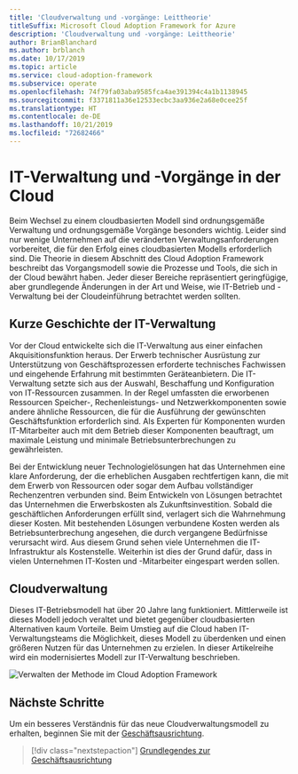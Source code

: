 ```yaml
---
title: 'Cloudverwaltung und -vorgänge: Leittheorie'
titleSuffix: Microsoft Cloud Adoption Framework for Azure
description: 'Cloudverwaltung und -vorgänge: Leittheorie'
author: BrianBlanchard
ms.author: brblanch
ms.date: 10/17/2019
ms.topic: article
ms.service: cloud-adoption-framework
ms.subservice: operate
ms.openlocfilehash: 74f79fa03aba9585fca4ae391394c4a1b1138945
ms.sourcegitcommit: f3371811a36e12533ecbc3aa936e2a68e0cee25f
ms.translationtype: HT
ms.contentlocale: de-DE
ms.lasthandoff: 10/21/2019
ms.locfileid: "72682466"
---
```

# <a name="it-management-and-operations-in-the-cloud"></a>IT-Verwaltung und -Vorgänge in der Cloud

Beim Wechsel zu einem cloudbasierten Modell sind ordnungsgemäße Verwaltung und ordnungsgemäße Vorgänge besonders wichtig. Leider sind nur wenige Unternehmen auf die veränderten Verwaltungsanforderungen vorbereitet, die für den Erfolg eines cloudbasierten Modells erforderlich sind. Die Theorie in diesem Abschnitt des Cloud Adoption Framework beschreibt das Vorgangsmodell sowie die Prozesse und Tools, die sich in der Cloud bewährt haben. Jeder dieser Bereiche repräsentiert geringfügige, aber grundlegende Änderungen in der Art und Weise, wie IT-Betrieb und -Verwaltung bei der Cloudeinführung betrachtet werden sollten.

## <a name="brief-history-of-it-management"></a>Kurze Geschichte der IT-Verwaltung

Vor der Cloud entwickelte sich die IT-Verwaltung aus einer einfachen Akquisitionsfunktion heraus. Der Erwerb technischer Ausrüstung zur Unterstützung von Geschäftsprozessen erforderte technisches Fachwissen und eingehende Erfahrung mit bestimmten Geräteanbietern. Die IT-Verwaltung setzte sich aus der Auswahl, Beschaffung und Konfiguration von IT-Ressourcen zusammen. In der Regel umfassten die erworbenen Ressourcen Speicher-, Rechenleistungs- und Netzwerkkomponenten sowie andere ähnliche Ressourcen, die für die Ausführung der gewünschten Geschäftsfunktion erforderlich sind. Als Experten für Komponenten wurden IT-Mitarbeiter auch mit dem Betrieb dieser Komponenten beauftragt, um maximale Leistung und minimale Betriebsunterbrechungen zu gewährleisten.

Bei der Entwicklung neuer Technologielösungen hat das Unternehmen eine klare Anforderung, der die erheblichen Ausgaben rechtfertigen kann, die mit dem Erwerb von Ressourcen oder sogar dem Aufbau vollständiger Rechenzentren verbunden sind. Beim Entwickeln von Lösungen betrachtet das Unternehmen die Erwerbskosten als Zukunftsinvestition. Sobald die geschäftlichen Anforderungen erfüllt sind, verlagert sich die Wahrnehmung dieser Kosten. Mit bestehenden Lösungen verbundene Kosten werden als Betriebsunterbrechung angesehen, die durch vergangene Bedürfnisse verursacht wird. Aus diesem Grund sehen viele Unternehmen die IT-Infrastruktur als Kostenstelle. Weiterhin ist dies der Grund dafür, dass in vielen Unternehmen IT-Kosten und -Mitarbeiter eingespart werden sollen.

## <a name="cloud-management"></a>Cloudverwaltung

Dieses IT-Betriebsmodell hat über 20 Jahre lang funktioniert. Mittlerweile ist dieses Modell jedoch veraltet und bietet gegenüber cloudbasierten Alternativen kaum Vorteile. Beim Umstieg auf die Cloud haben IT-Verwaltungsteams die Möglichkeit, dieses Modell zu überdenken und einen größeren Nutzen für das Unternehmen zu erzielen. In dieser Artikelreihe wird ein modernisiertes Modell zur IT-Verwaltung beschrieben.

![Verwalten der Methode im Cloud Adoption Framework](../../_images/manage/caf-manage.png)

## <a name="next-steps"></a>Nächste Schritte

Um ein besseres Verständnis für das neue Cloudverwaltungsmodell zu erhalten, beginnen Sie mit der [Geschäftsausrichtung](./business-alignment.md).

> [!div class="nextstepaction"]
> [Grundlegendes zur Geschäftsausrichtung](./business-alignment.md)
